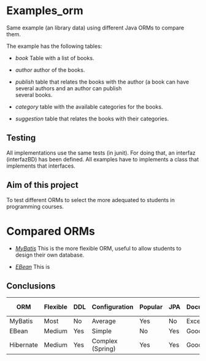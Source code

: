 Examples_orm
============

Same example (an library data) using different Java ORMs to compare them. 

The example has the following tables: 

- *book* Table with a list of books. 

- *author* author of the books. 

- *publish* table that relates the books with the author (a book can have several authors and an author can publish  
  several books. 

- *category* table with the available categories for the books. 

- *suggestion* table that relates the books with their categories. 


Testing
-------

All implementations use the same tests (in junit). For doing that, an interfaz (interfazBD) has been defined. All examples
have to implements a class that implements that interfaces. 

Aim of this project
-------------------
To test different ORMs to select the more adequated to students in programming courses.

Compared ORMs
=============

- *[MyBatis](http://mybatis.github.io/mybatis-3/)* This is the more flexible ORM, useful to allow students to design their own database. 

- *[EBean](http://www.avaje.org/)* This is 

Conclusions
-----------

ORM | Flexible | DDL  | Configuration | Popular | JPA | Documentation | Error messages
--- | --- | --- | --- | --- | --- | --- | ---
 MyBatis |  Most  | No | Average | Yes | No | Excelent | Very good
EBean | Medium | Yes | Simple | No | Yes | Good (Manual) | Bad
Hibernate | Medium  | Yes | Complex (Spring) | Yes | Yes | Good | Average
